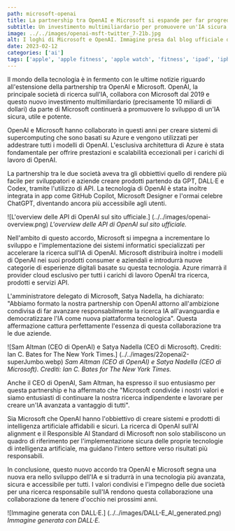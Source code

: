 ```yaml
---
path: microsoft-openai
title: La partnership tra OpenAI e Microsoft si espande per far progredire la ricerca sull'IA.
subtitle: Un investimento multimiliardario per promuovere un'IA sicura, utile e potente. [Immagine presa dal blog ufficiale di OpenAI]
image: ../../images/openai-msft-twitter_7-21b.jpg
alt: I loghi di Microsoft e OpenAI. Immagine presa dal blog ufficiale di OpenAI.
date: 2023-02-12
categories: ['ai']
tags: ['apple', 'apple fitness', 'apple watch', 'fitness', 'ipad', 'iphone', 'apple tv']
---
```


Il mondo della tecnologia è in fermento con le ultime notizie riguardo all'estensione della partnership tra OpenAI e Microsoft. OpenAI, la principale società di ricerca sull'IA, collabora con Microsoft dal 2019 e questo nuovo investimento multimiliardario (precisamente 10 miliardi di dollari) da parte di Microsoft continuerà a promuovere lo sviluppo di un'IA sicura, utile e potente.

OpenAI e Microsoft hanno collaborato in questi anni per creare sistemi di supercomputing che sono basati su Azure e vengono utilizzati per addestrare tutti i modelli di OpenAI. L'esclusiva architettura di Azure è stata fondamentale per offrire prestazioni e scalabilità eccezionali per i carichi di lavoro di OpenAI.

La partnership tra le due società aveva tra gli obbiettivi quello di rendere più facile per sviluppatori e aziende creare prodotti partendo da GPT, DALL·E e Codex, tramite l'utilizzo di API. La tecnologia di OpenAI è stata inoltre integrata in app come GitHub Copilot, Microsoft Designer e l'ormai celebre ChatGPT, diventando ancora più accessibile agli utenti.

![L'overview delle API di OpenAI sul sito ufficiale.] (../../images/openai-overview.png)
*L'overview delle API di OpenAI sul sito ufficiale.*

Nell'ambito di questo accordo, Microsoft si impegna a incrementare lo sviluppo e l'implementazione dei sistemi informatici specializzati per accelerare la ricerca sull'IA di OpenAI. Microsoft distribuirà inoltre i modelli di OpenAI nei suoi prodotti consumer e aziendali e introdurrà nuove categorie di esperienze digitali basate su questa tecnologia. Azure rimarrà il provider cloud esclusivo per tutti i carichi di lavoro OpenAI tra ricerca, prodotti e servizi API.

L'amministratore delegato di Microsoft, Satya Nadella, ha dichiarato: "Abbiamo formato la nostra partnership con OpenAI attorno all'ambizione condivisa di far avanzare responsabilmente la ricerca IA all'avanguardia e democratizzare l'IA come nuova piattaforma tecnologica". Questa affermazione cattura perfettamente l'essenza di questa collaborazione tra le due aziende.

![Sam Altman (CEO di OpenAI) e Satya Nadella (CEO di Microsoft). Crediti: Ian C. Bates for The New York Times.] (../../images/22openai2-superJumbo.webp)
*Sam Altman (CEO di OpenAI) e Satya Nadella (CEO di Microsoft). Crediti: Ian C. Bates for The New York Times.*

Anche il CEO di OpenAI, Sam Altman, ha espresso il suo entusiasmo per questa partnership e ha affermato che "Microsoft condivide i nostri valori e siamo entusiasti di continuare la nostra ricerca indipendente e lavorare per creare un'IA avanzata a vantaggio di tutti".

Sia Microsoft che OpenAI hanno l'obbiettivo di creare sistemi e prodotti di intelligenza artificiale affidabili e sicuri. La ricerca di OpenAI sull'AI alignment e il Responsible AI Standard di Microsoft non solo stabiliscono un quadro di riferimento per l'implementazione sicura delle proprie tecnologie di intelligenza artificiale, ma guidano l'intero settore verso risultati più responsabili.

In conclusione, questo nuovo accordo tra OpenAI e Microsoft segna una nuova era nello sviluppo dell'IA e si tradurrà in una tecnologia più avanzata, sicura e accessibile per tutti. I valori condivisi e l'impegno delle due società per una ricerca responsabile sull'IA rendono questa collaborazione una collaborazione da tenere d'occhio nei prossimi anni.

![Immagine generata con DALL·E.] (../../images/DALL-E_AI_generated.png)
*Immagine generata con DALL·E.*